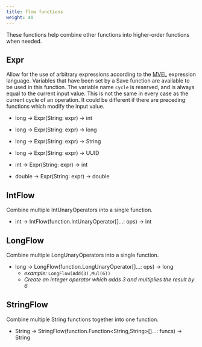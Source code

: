 ```yaml
---
title: flow functions
weight: 40
---
```


These functions help combine other functions into higher-order functions when needed.
## Expr

Allow for the use of arbitrary expressions according to the [MVEL](http://mvel.documentnode.com/) expression language. Variables that have been set by a Save function are available to be used in this function. The variable name `cycle` is reserved, and is always equal to the current input value. This is not the same in every case as the current cycle of an operation. It could be different if there are preceding functions which modify the input value.

- long -> Expr(String: expr) -> int

- long -> Expr(String: expr) -> long

- long -> Expr(String: expr) -> String

- long -> Expr(String: expr) -> UUID

- int -> Expr(String: expr) -> int

- double -> Expr(String: expr) -> double

## IntFlow

Combine multiple IntUnaryOperators into a single function.

- int -> IntFlow(function.IntUnaryOperator[]...: ops) -> int

## LongFlow

Combine multiple LongUnaryOperators into a single function.

- long -> LongFlow(function.LongUnaryOperator[]...: ops) -> long
  - *example:* `LongFlow(Add(3),Mul(6))`
  - *Create an integer operator which adds 3 and multiplies the result by 6*

## StringFlow

Combine multiple String functions together into one function.

- String -> StringFlow(function.Function<String,String>[]...: funcs) -> String

